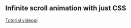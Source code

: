 ## Infinite scroll animation with just CSS

[Tutorial videogi](https://www.youtube.com/watch?v=Reu0hHbis5w)
